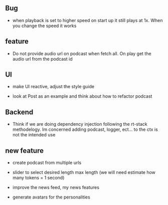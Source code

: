 ## Bug 
- when playback is set to higher speed on start up it still plays at 1x.  When you change the speed it works 

## feature

 - Do not provide audio url on podcast when fetch all.  On play get the audio url from the podcast id 

## UI 

- make UI reactive, adjust the style guide

- look at Post as an example and think about how to refactor podcast

## Backend 

- Think if we are doing dependency injection following the rt-stack methodelogy.  Im concerned adding podcast, logger, ect... to the ctx is not the intended use

## new feature
- create podcast from multiple urls 

- slider to select desired length max length (we will need estimate how many tokens = 1 second)

- improve the news feed, my news features 

- generate avatars for the personalities
